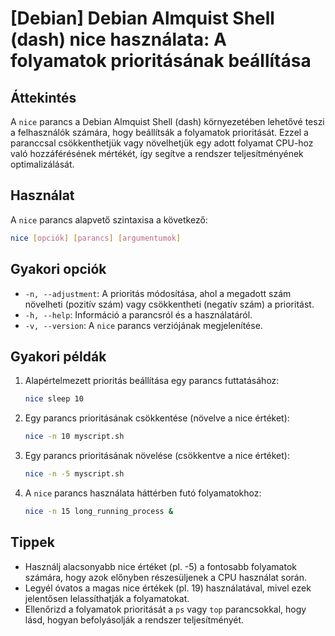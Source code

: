 # [Debian] Debian Almquist Shell (dash) nice használata: A folyamatok prioritásának beállítása

## Áttekintés
A `nice` parancs a Debian Almquist Shell (dash) környezetében lehetővé teszi a felhasználók számára, hogy beállítsák a folyamatok prioritását. Ezzel a paranccsal csökkenthetjük vagy növelhetjük egy adott folyamat CPU-hoz való hozzáférésének mértékét, így segítve a rendszer teljesítményének optimalizálását.

## Használat
A `nice` parancs alapvető szintaxisa a következő:

```bash
nice [opciók] [parancs] [argumentumok]
```

## Gyakori opciók
- `-n, --adjustment`: A prioritás módosítása, ahol a megadott szám növelheti (pozitív szám) vagy csökkentheti (negatív szám) a prioritást.
- `-h, --help`: Információ a parancsról és a használatáról.
- `-v, --version`: A `nice` parancs verziójának megjelenítése.

## Gyakori példák
1. Alapértelmezett prioritás beállítása egy parancs futtatásához:
   ```bash
   nice sleep 10
   ```

2. Egy parancs prioritásának csökkentése (növelve a nice értéket):
   ```bash
   nice -n 10 myscript.sh
   ```

3. Egy parancs prioritásának növelése (csökkentve a nice értéket):
   ```bash
   nice -n -5 myscript.sh
   ```

4. A `nice` parancs használata háttérben futó folyamatokhoz:
   ```bash
   nice -n 15 long_running_process &
   ```

## Tippek
- Használj alacsonyabb nice értéket (pl. -5) a fontosabb folyamatok számára, hogy azok előnyben részesüljenek a CPU használat során.
- Legyél óvatos a magas nice értékek (pl. 19) használatával, mivel ezek jelentősen lelassíthatják a folyamatokat.
- Ellenőrizd a folyamatok prioritását a `ps` vagy `top` parancsokkal, hogy lásd, hogyan befolyásolják a rendszer teljesítményét.
